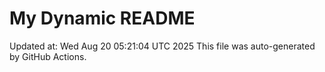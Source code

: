 # My Dynamic README
Updated at: Wed Aug 20 05:21:04 UTC 2025
This file was auto-generated by GitHub Actions.
